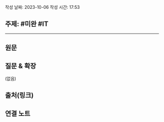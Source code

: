 작성 날짜: 2023-10-06
작성 시간: 17:53

## 주제: #미완 #IT 

----
## 원문


## 질문 & 확장

(없음)

## 출처(링크)


## 연결 노트










